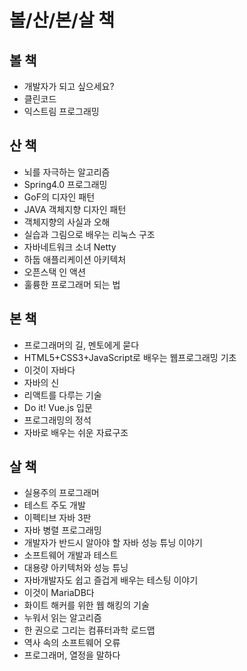 # 볼/산/본/살 책

## 볼 책
- 개발자가 되고 싶으세요?
- 클린코드
- 익스트림 프로그래밍

## 산 책
- 뇌를 자극하는 알고리즘
- Spring4.0 프로그래밍
- GoF의 디자인 패턴
- JAVA 객체지향 디자인 패턴
- 객체지향의 사실과 오해
- 실습과 그림으로 배우는 리눅스 구조
- 자바네트워크 소녀 Netty
- 하둡 애플리케이션 아키텍처
- 오픈스택 인 액션
- 훌륭한 프로그래머 되는 법

## 본 책
- 프로그래머의 길, 멘토에게 묻다
- HTML5+CSS3+JavaScript로 배우는 웹프로그래밍 기초
- 이것이 자바다
- 자바의 신
- 리액트를 다루는 기술
- Do it! Vue.js 입문
- 프로그래밍의 정석
- 자바로 배우는 쉬운 자료구조

## 살 책
- 실용주의 프로그래머
- 테스트 주도 개발
- 이펙티브 자바 3판
- 자바 병렬 프로그래밍
- 개발자가 반드시 알아야 할 자바 성능 튜닝 이야기
- 소프트웨어 개발과 테스트
- 대용량 아키텍처와 성능 튜닝
- 자바개발자도 쉽고 즐겁게 배우는 테스팅 이야기
- 이것이 MariaDB다
- 화이트 해커를 위한 웹 해킹의 기술
- 누워서 읽는 알고리즘
- 한 권으로 그리는 컴퓨터과학 로드맵
- 역사 속의 소프트웨어 오류
- 프로그래머, 열정을 말하다